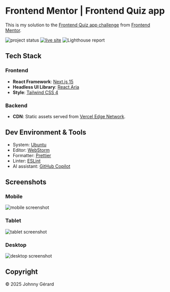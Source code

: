 # Frontend Mentor | Frontend Quiz app

This is my solution to
the [Frontend Quiz app challenge](https://www.frontendmentor.io/challenges/frontend-quiz-app-BE7xkzXQnU)
from [Frontend Mentor](https://www.frontendmentor.io/).

![project status](https://img.shields.io/badge/status-work%20in%20progress-red?style=for-the-badge)
[![live site](https://img.shields.io/badge/live_site-blue?style=for-the-badge)](https://fem-frontend-quiz-app-jgerard.vercel.app/)
![Lighthouse report](https://img.shields.io/badge/lighthouse-%23F44B21?style=for-the-badge&logo=lighthouse&logoColor=fff)

## Tech Stack

### Frontend

- **React Framework**: [Next.js 15](https://nextjs.org/)
- **Headless UI Library**: [React Aria](https://react-spectrum.adobe.com/react-aria/index.html)
- **Style**: [Tailwind CSS 4](https://tailwindcss.com/)

### Backend

- **CDN**: Static assets served from [Vercel Edge Network](https://vercel.com/docs/edge-network/overview).

## Dev Environment & Tools

- System: [Ubuntu](https://ubuntu.com/desktop)
- Editor: [WebStorm](https://www.jetbrains.com/webstorm/)
- Formatter: [Prettier](https://prettier.io/)
- Linter: [ESLint](https://eslint.org/)
- AI assistant: [GitHub Copilot](https://github.com/features/copilot)

## Screenshots

### Mobile

![mobile screenshot](docs/screenshots/mobile.avif)

### Tablet

![tablet screenshot](docs/screenshots/tablet.avif)

### Desktop

![desktop screenshot](docs/screenshots/desktop.avif)

## Copyright

© 2025 Johnny Gérard
